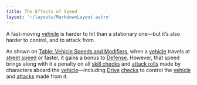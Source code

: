 ```yaml
---
title: The Effects of Speed
layout: '~/layouts/MarkdownLayout.astro'
---
```

A fast-moving [vehicle](/modern.d20.srd/equipment/equipment.vehicles) is
harder to hit than a stationary one—but it’s also harder to control, and to
attack from.

As shown on [Table: Vehicle Speeds and Modifiers](/modern.d20.srd/vehicle.movement.and.combat/vehicle.speed), when a
[vehicle](/modern.d20.srd/equipment/equipment.vehicles) travels at [street speed](/modern.d20.srd/vehicle.movement.and.combat/declaring.speed) or faster,
it gains a bonus to [Defense](/modern.d20.srd/combat/defense). However, that
speed brings along with it a penalty on all [skill checks](/modern.d20.srd/skills/skill.basics) and [attack rolls](/modern.d20.srd/combat/attack.roll) made by characters aboard the
[vehicle](/modern.d20.srd/equipment/equipment.vehicles)—including
[Drive](/modern.d20.srd/skills/drive)
[checks](/modern.d20.srd/skills/skill.basics) to control the
[vehicle](/modern.d20.srd/equipment/equipment.vehicles) and
[attacks](/modern.d20.srd/combat/attack.actions) made from it.

